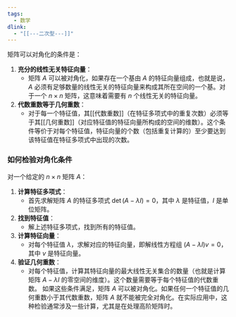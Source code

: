 ```yaml
---
tags:
  - 数学
dlink:
  - "[[---二次型---]]"
---
```

矩阵可以对角化的条件是：
1. **充分的线性无关特征向量**：
   - 矩阵 $A$ 可以被对角化，如果存在一个基由 $A$ 的特征向量组成，也就是说，$A$ 必须有足够数量的线性无关的特征向量来构成其所在空间的一个基。对于一个 $n \times n$ 矩阵，这意味着需要有 $n$ 个线性无关的特征向量。
2. **代数重数等于几何重数**：
   - 对于每一个特征值，其[[代数重数]]（在特征多项式中的重复次数）必须等于其[[几何重数]]（对应特征值的特征向量所构成的空间的维数）。这个条件等价于对每个特征值，特征向量的个数（包括重复计算的）至少要达到该特征值在特征多项式中出现的次数。
### 如何检验对角化条件
对一个给定的 $n \times n$ 矩阵 $A$：
1. **计算特征多项式**：
   - 首先求解矩阵 $A$ 的特征多项式 $\det(A - \lambda I) = 0$，其中 $\lambda$ 是特征值，$I$ 是单位矩阵。
2. **找到特征值**：
   - 解上述特征多项式，找到所有的特征值。
3. **计算特征向量**：
   - 对每个特征值 $\lambda$，求解对应的特征向量，即解线性方程组 $(A - \lambda I){v} = {0}$，其中 ${v}$ 是特征向量。
4. **验证几何重数**：
   - 对每个特征值，计算其特征向量的最大线性无关集合的数量（也就是计算矩阵 $A - \lambda I$ 的零空间的维度）。这个数量需要等于每个特征值的代数重数。
如果这些条件满足，矩阵 $A$ 可以被对角化。如果任何一个特征值的几何重数小于其代数重数，矩阵 $A$ 就不能被完全对角化。在实际应用中，这种检验通常涉及一些计算，尤其是在处理高阶矩阵时。